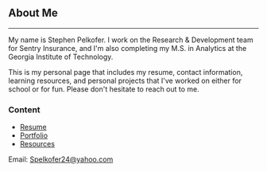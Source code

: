 ## About Me
<hr>
My name is Stephen Pelkofer. I work on the Research & Development team for Sentry Insurance, and I'm also completing my M.S. in Analytics at the Georgia Institute of Technology.

This is my personal page that includes my resume, contact information, learning resources, and personal projects that I've worked on either for school or for fun. Please don't hesitate to reach out to me.

### Content

- [Resume](https://spelk24.github.io/Resume)
- [Portfolio](https://spelk24.github.io/Portfolio)
- [Resources](https://spelk24.github.io/Resources)

Email: Spelkofer24@yahoo.com